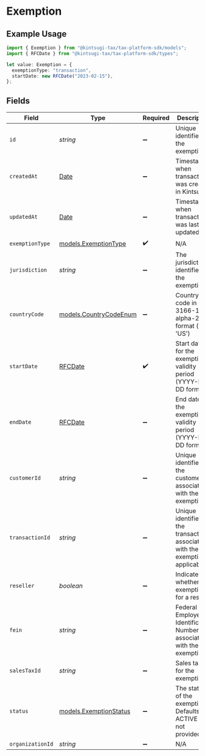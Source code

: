 # Exemption

## Example Usage

```typescript
import { Exemption } from "@kintsugi-tax/tax-platform-sdk/models";
import { RFCDate } from "@kintsugi-tax/tax-platform-sdk/types";

let value: Exemption = {
  exemptionType: "transaction",
  startDate: new RFCDate("2023-02-15"),
};
```

## Fields

| Field                                                                                         | Type                                                                                          | Required                                                                                      | Description                                                                                   |
| --------------------------------------------------------------------------------------------- | --------------------------------------------------------------------------------------------- | --------------------------------------------------------------------------------------------- | --------------------------------------------------------------------------------------------- |
| `id`                                                                                          | *string*                                                                                      | :heavy_minus_sign:                                                                            | Unique identifier for the exemption                                                           |
| `createdAt`                                                                                   | [Date](https://developer.mozilla.org/en-US/docs/Web/JavaScript/Reference/Global_Objects/Date) | :heavy_minus_sign:                                                                            | Timestamp when transaction was created in Kintsugi.                                           |
| `updatedAt`                                                                                   | [Date](https://developer.mozilla.org/en-US/docs/Web/JavaScript/Reference/Global_Objects/Date) | :heavy_minus_sign:                                                                            | Timestamp when transaction was last updated.                                                  |
| `exemptionType`                                                                               | [models.ExemptionType](../models/exemptiontype.md)                                            | :heavy_check_mark:                                                                            | N/A                                                                                           |
| `jurisdiction`                                                                                | *string*                                                                                      | :heavy_minus_sign:                                                                            | The jurisdiction identifier for the exemption                                                 |
| `countryCode`                                                                                 | [models.CountryCodeEnum](../models/countrycodeenum.md)                                        | :heavy_minus_sign:                                                                            | Country code in ISO 3166-1 alpha-2 format (e.g., 'US')                                        |
| `startDate`                                                                                   | [RFCDate](../types/rfcdate.md)                                                                | :heavy_check_mark:                                                                            | Start date for the exemption validity period (YYYY-MM-DD format)                              |
| `endDate`                                                                                     | [RFCDate](../types/rfcdate.md)                                                                | :heavy_minus_sign:                                                                            | End date for the exemption validity period (YYYY-MM-DD format)                                |
| `customerId`                                                                                  | *string*                                                                                      | :heavy_minus_sign:                                                                            | Unique identifier for the customer associated with the exemption                              |
| `transactionId`                                                                               | *string*                                                                                      | :heavy_minus_sign:                                                                            | Unique identifier for the transaction<br/>        associated with the exemption, if applicable. |
| `reseller`                                                                                    | *boolean*                                                                                     | :heavy_minus_sign:                                                                            | Indicates whether the exemption is for a reseller                                             |
| `fein`                                                                                        | *string*                                                                                      | :heavy_minus_sign:                                                                            | Federal Employer Identification Number<br/>        associated with the exemption.             |
| `salesTaxId`                                                                                  | *string*                                                                                      | :heavy_minus_sign:                                                                            | Sales tax ID for the exemption                                                                |
| `status`                                                                                      | [models.ExemptionStatus](../models/exemptionstatus.md)                                        | :heavy_minus_sign:                                                                            | The status of the exemption.<br/>        Defaults to ACTIVE if not provided.                  |
| `organizationId`                                                                              | *string*                                                                                      | :heavy_minus_sign:                                                                            | N/A                                                                                           |
